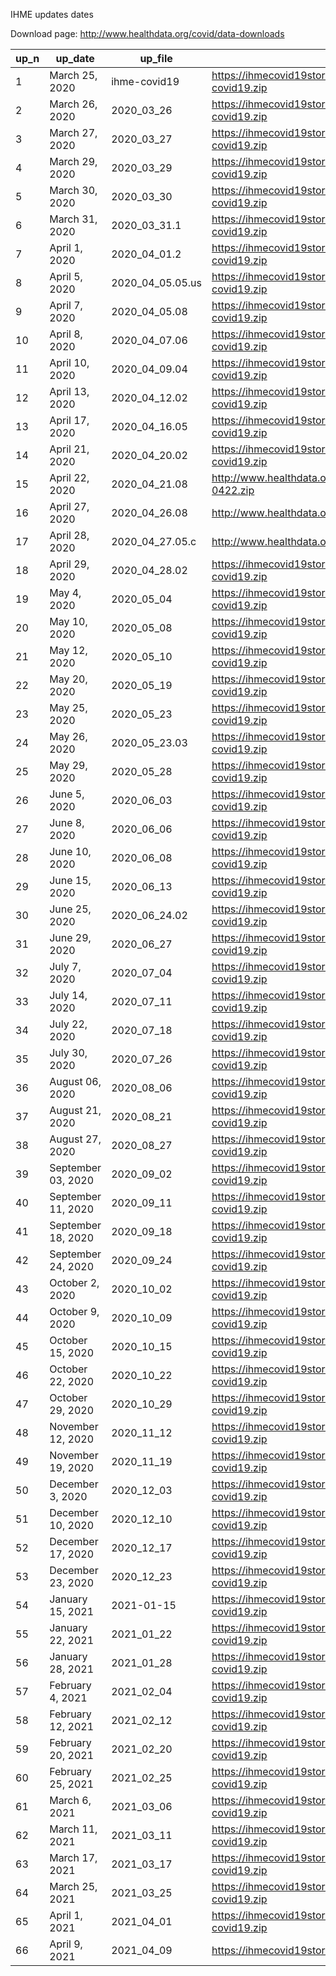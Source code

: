 

IHME updates dates 

Download page: http://www.healthdata.org/covid/data-downloads


 |up_n|   up_date           |    up_file       |   up_url
 |----|---------------------|------------------|-------------------------------------------------------------------------------------------|
 |1   | 	March 25, 2020     |	ihme-covid19					| 	https://ihmecovid19storage.blob.core.windows.net/archive/2020-03-25/ihme-covid19.zip	    | 
 | 2  | 	March 26, 2020     |	2020_03_26	      | 	https://ihmecovid19storage.blob.core.windows.net/archive/2020-03-26/ihme-covid19.zip	    | 
 | 3	 | 	March 27, 2020     |	2020_03_27	   			| 	https://ihmecovid19storage.blob.core.windows.net/archive/2020-03-27/ihme-covid19.zip	    | 
 | 4	 | 	March 29, 2020     |	2020_03_29	   			| 	https://ihmecovid19storage.blob.core.windows.net/archive/2020-03-29/ihme-covid19.zip	    | 
 | 5	 | 	March 30, 2020     |	2020_03_30	      | 	https://ihmecovid19storage.blob.core.windows.net/archive/2020-03-30/ihme-covid19.zip	    | 
 | 6 	| 	March 31, 2020     |	2020_03_31.1	    | 	https://ihmecovid19storage.blob.core.windows.net/archive/2020-03-31/ihme-covid19.zip	    | 
 | 7	 | 	April 1, 2020      |	2020_04_01.2					| 	https://ihmecovid19storage.blob.core.windows.net/archive/2020-04-01/ihme-covid19.zip	    | 
 | 8	 | 	April 5, 2020      |	2020_04_05.05.us	| 	https://ihmecovid19storage.blob.core.windows.net/archive/2020-04-05/ihme-covid19.zip	    | 
 | 9	 | 	April 7, 2020      |	2020_04_05.08	   | 	https://ihmecovid19storage.blob.core.windows.net/archive/2020-04-07/ihme-covid19.zip	    | 
 | 10	| 	April 8, 2020      |	2020_04_07.06	   | 	https://ihmecovid19storage.blob.core.windows.net/archive/2020-04-08/ihme-covid19.zip	    | 
 | 11	| 	April 10, 2020     |	2020_04_09.04	   | 	https://ihmecovid19storage.blob.core.windows.net/archive/2020-04-10/ihme-covid19.zip	    | 
 | 12	| 	April 13, 2020     |	2020_04_12.02	   | 	https://ihmecovid19storage.blob.core.windows.net/archive/2020-04-13/ihme-covid19.zip	    | 
 | 13	| 	April 17, 2020     |	2020_04_16.05	   | 	https://ihmecovid19storage.blob.core.windows.net/archive/2020-04-17/ihme-covid19.zip	    | 
 | 14	| 	April 21, 2020     |	2020_04_20.02	   | 	https://ihmecovid19storage.blob.core.windows.net/archive/2020-04-21/ihme-covid19.zip	    | 
 | 15	| 	April 22, 2020     |	2020_04_21.08	   | 	http://www.healthdata.org/sites/default/files/files/Projects/COVID/ihme-covid19-0422.zip	| 
 | 16	| 	April 27, 2020     |	2020_04_26.08	   | 	http://www.healthdata.org/sites/default/files/files/Projects/COVID/downloads_0427.zip	    | 
 | 17	| 	April 28, 2020     |	2020_04_27.05.c	| 	http://www.healthdata.org/sites/default/files/files/Projects/COVID/Downloads_0428.zip	    | 
 | 18	| 	April 29, 2020     |	2020_04_28.02	  | 	https://ihmecovid19storage.blob.core.windows.net/archive/2020-04-29/ihme-covid19.zip	    | 
 | 19	| 	May 4, 2020        |	2020_05_04	    | 	https://ihmecovid19storage.blob.core.windows.net/archive/2020-05-04/ihme-covid19.zip	    | 
 | 20	| 	May 10, 2020       |	2020_05_08   	| 	https://ihmecovid19storage.blob.core.windows.net/archive/2020-05-10/ihme-covid19.zip	    | 
 | 21	| 	May 12, 2020       |	2020_05_10	    | 	https://ihmecovid19storage.blob.core.windows.net/archive/2020-05-12/ihme-covid19.zip	    | 
 | 22	| 	May 20, 2020       |	2020_05_19	    | 	https://ihmecovid19storage.blob.core.windows.net/archive/2020-05-20/ihme-covid19.zip	    | 
 | 23	| 	May 25, 2020       |	2020_05_23	    | 	https://ihmecovid19storage.blob.core.windows.net/archive/2020-05-25/ihme-covid19.zip	    | 
 | 24	| 	May 26, 2020       |	2020_05_23.03	| 	https://ihmecovid19storage.blob.core.windows.net/archive/2020-05-26/ihme-covid19.zip	    | 
 | 25	| 	May 29, 2020       |	2020_05_28	    | 	https://ihmecovid19storage.blob.core.windows.net/archive/2020-05-29/ihme-covid19.zip	    | 
 | 26	| 	June 5, 2020       |	2020_06_03	    | 	https://ihmecovid19storage.blob.core.windows.net/archive/2020-06-05/ihme-covid19.zip	    | 
 | 27	| 	June 8, 2020       |	2020_06_06	    | 	https://ihmecovid19storage.blob.core.windows.net/archive/2020-06-08/ihme-covid19.zip	    | 
 | 28	| 	June 10, 2020      |	2020_06_08	    | 	https://ihmecovid19storage.blob.core.windows.net/archive/2020-06-10/ihme-covid19.zip	    | 
 | 29	| 	June 15, 2020      |	2020_06_13	    | 	https://ihmecovid19storage.blob.core.windows.net/archive/2020-06-15/ihme-covid19.zip	    | 
 | 30	| 	June 25, 2020      |	2020_06_24.02	| 	https://ihmecovid19storage.blob.core.windows.net/archive/2020-06-25/ihme-covid19.zip	    | 
 | 31	| 	June 29, 2020      |	2020_06_27	    | 	https://ihmecovid19storage.blob.core.windows.net/archive/2020-06-29/ihme-covid19.zip	    | 
 | 32	| 	July 7, 2020       |	2020_07_04	    | 	https://ihmecovid19storage.blob.core.windows.net/archive/2020-07-07/ihme-covid19.zip	    | 
 | 33	| 	July 14, 2020      |	2020_07_11	    | 	https://ihmecovid19storage.blob.core.windows.net/archive/2020-07-14/ihme-covid19.zip	    | 
 | 34	| 	July 22, 2020      |	2020_07_18	    | 	https://ihmecovid19storage.blob.core.windows.net/archive/2020-07-22/ihme-covid19.zip	    | 
 | 35	| 	July 30, 2020      |	2020_07_26	    | 	https://ihmecovid19storage.blob.core.windows.net/archive/2020-07-30/ihme-covid19.zip	    | 
 | 36	| 	August 06, 2020    |	2020_08_06	    | 	https://ihmecovid19storage.blob.core.windows.net/archive/2020-08-06/ihme-covid19.zip	    | 
 | 37	| 	August 21, 2020    |	2020_08_21	    | 	https://ihmecovid19storage.blob.core.windows.net/archive/2020-08-21/ihme-covid19.zip	    | 
 | 38	| 	August 27, 2020    |	2020_08_27	    | 	https://ihmecovid19storage.blob.core.windows.net/archive/2020-08-27/ihme-covid19.zip	    | 
 | 39	| 	September 03, 2020 |	2020_09_02	    | 	https://ihmecovid19storage.blob.core.windows.net/archive/2020-09-03/ihme-covid19.zip	    | 
 | 40	| 	September 11, 2020 |	2020_09_11	    | 	https://ihmecovid19storage.blob.core.windows.net/archive/2020-09-11/ihme-covid19.zip	    | 
 | 41	| 	September 18, 2020 |	2020_09_18	    | 	https://ihmecovid19storage.blob.core.windows.net/archive/2020-09-18/ihme-covid19.zip	    | 
 | 42	| 	September 24, 2020 |	2020_09_24	    | 	https://ihmecovid19storage.blob.core.windows.net/archive/2020-09-24/ihme-covid19.zip	    | 
 | 43	| 	October 2, 2020    |	2020_10_02	    | 	https://ihmecovid19storage.blob.core.windows.net/archive/2020-10-02/ihme-covid19.zip	    | 
 | 44	| 	October 9, 2020    |	2020_10_09	    | 	https://ihmecovid19storage.blob.core.windows.net/archive/2020-10-09/ihme-covid19.zip	    | 
 | 45	| 	October 15, 2020   |	2020_10_15	    | 	https://ihmecovid19storage.blob.core.windows.net/archive/2020-10-15/ihme-covid19.zip	    | 
 | 46	| 	October 22, 2020   |	2020_10_22	    | 	https://ihmecovid19storage.blob.core.windows.net/archive/2020-10-22/ihme-covid19.zip	    | 
 | 47	| 	October 29, 2020   |	2020_10_29	    | 	https://ihmecovid19storage.blob.core.windows.net/archive/2020-10-29/ihme-covid19.zip	    | 
 | 48	| 	November 12, 2020  |	2020_11_12	    | 	https://ihmecovid19storage.blob.core.windows.net/archive/2020-11-12/ihme-covid19.zip	    | 
 | 49	| 	November 19, 2020  |	2020_11_19	    | 	https://ihmecovid19storage.blob.core.windows.net/archive/2020-11-19/ihme-covid19.zip	    | 
 | 50	| 	December 3, 2020   |	2020_12_03	    | 	https://ihmecovid19storage.blob.core.windows.net/archive/2020-12-03/ihme-covid19.zip	    | 
 | 51	| 	December 10, 2020  |	2020_12_10	    | 	https://ihmecovid19storage.blob.core.windows.net/archive/2020-12-10/ihme-covid19.zip	    | 
 | 52	| 	December 17, 2020  |	2020_12_17	    | 	https://ihmecovid19storage.blob.core.windows.net/archive/2020-12-17/ihme-covid19.zip	    | 
 | 53	| 	December 23, 2020  |	2020_12_23	    | 	https://ihmecovid19storage.blob.core.windows.net/archive/2020-12-23/ihme-covid19.zip	    | 
 | 54	| 	January 15, 2021   |	2021-01-15	    | 	https://ihmecovid19storage.blob.core.windows.net/archive/2021-01-15/ihme-covid19.zip	    | 
 | 55	| 	January 22, 2021   |	2021_01_22	    | 	https://ihmecovid19storage.blob.core.windows.net/archive/2021-01-22/ihme-covid19.zip	    | 
 | 56	| 	January 28, 2021   |	2021_01_28	    | 	https://ihmecovid19storage.blob.core.windows.net/archive/2021-01-28/ihme-covid19.zip	    | 
 | 57	| 	February 4, 2021   |	2021_02_04	    | 	https://ihmecovid19storage.blob.core.windows.net/archive/2021-02-04/ihme-covid19.zip	    | 
 | 58	| 	February 12, 2021  |	2021_02_12	    | 	https://ihmecovid19storage.blob.core.windows.net/archive/2021-02-12/ihme-covid19.zip	    | 
 | 59	| 	February 20, 2021  |	2021_02_20	    | 	https://ihmecovid19storage.blob.core.windows.net/archive/2021-02-20/ihme-covid19.zip	    | 
 |	60	| 	February 25, 2021  |	2021_02_25	    | 	https://ihmecovid19storage.blob.core.windows.net/archive/2021-02-25/ihme-covid19.zip	    | 
 |	61	| 	March 6, 2021      |	2021_03_06	    | 	https://ihmecovid19storage.blob.core.windows.net/archive/2021-03-06/ihme-covid19.zip	    | 
 |	62	| 	March 11, 2021     |	2021_03_11	    | 	https://ihmecovid19storage.blob.core.windows.net/archive/2021-03-11/ihme-covid19.zip	    | 
 |	63	| 	March 17, 2021     |	2021_03_17	    | 	https://ihmecovid19storage.blob.core.windows.net/archive/2021-03-17/ihme-covid19.zip	    | 
 |	64	| 	March 25, 2021     |	2021_03_25	    | 	https://ihmecovid19storage.blob.core.windows.net/archive/2021-03-25/ihme-covid19.zip	    | 
 |	65	| 	April 1, 2021      |	2021_04_01	    | 	https://ihmecovid19storage.blob.core.windows.net/archive/2021-04-01/ihme-covid19.zip	    | 
 |	66	| 	April 9, 2021      |	2021_04_09	    | 	https://ihmecovid19storage.blob.core.windows.net/latest/ihme-covid19.zip	                | 

